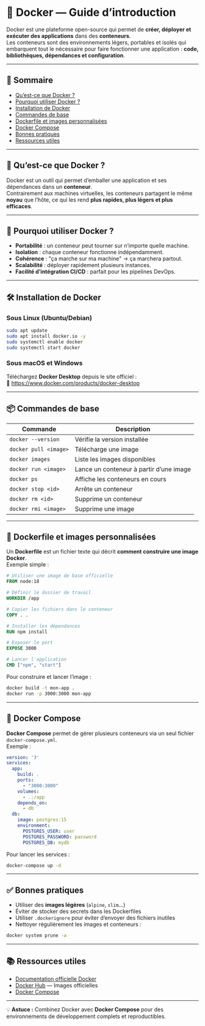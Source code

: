 # 🐳 Docker — Guide d’introduction

Docker est une plateforme open-source qui permet de **créer, déployer et exécuter des applications** dans des **conteneurs**.  
Les conteneurs sont des environnements légers, portables et isolés qui embarquent tout le nécessaire pour faire fonctionner une application : **code, bibliothèques, dépendances et configuration**.

---

## 📌 Sommaire

- [Qu’est-ce que Docker ?](#-quest-ce-que-docker-)
- [Pourquoi utiliser Docker ?](#-pourquoi-utiliser-docker-)
- [Installation de Docker](#-installation-de-docker)
- [Commandes de base](#-commandes-de-base)
- [Dockerfile et images personnalisées](#-dockerfile-et-images-personnalisées)
- [Docker Compose](#-docker-compose)
- [Bonnes pratiques](#-bonnes-pratiques)
- [Ressources utiles](#-ressources-utiles)

---

## 🐋 Qu’est-ce que Docker ?

Docker est un outil qui permet d’emballer une application et ses dépendances dans un **conteneur**.  
Contrairement aux machines virtuelles, les conteneurs partagent le même **noyau** que l’hôte, ce qui les rend **plus rapides, plus légers et plus efficaces**.

---

## 🚀 Pourquoi utiliser Docker ?

- **Portabilité** : un conteneur peut tourner sur n’importe quelle machine.
- **Isolation** : chaque conteneur fonctionne indépendamment.
- **Cohérence** : "ça marche sur ma machine" → ça marchera partout.
- **Scalabilité** : déployer rapidement plusieurs instances.
- **Facilité d’intégration CI/CD** : parfait pour les pipelines DevOps.

---

## 🛠 Installation de Docker

### Sous Linux (Ubuntu/Debian)

```bash
sudo apt update
sudo apt install docker.io -y
sudo systemctl enable docker
sudo systemctl start docker
```

### Sous macOS et Windows

Téléchargez **Docker Desktop** depuis le site officiel :  
🔗 https://www.docker.com/products/docker-desktop

---

## 📦 Commandes de base

| Commande               | Description                               |
|-----------------------|-------------------------------------------|
| `docker --version`    | Vérifie la version installée             |
| `docker pull <image>` | Télécharge une image                     |
| `docker images`       | Liste les images disponibles            |
| `docker run <image>`  | Lance un conteneur à partir d’une image |
| `docker ps`          | Affiche les conteneurs en cours         |
| `docker stop <id>`   | Arrête un conteneur                      |
| `docker rm <id>`     | Supprime un conteneur                   |
| `docker rmi <image>` | Supprime une image                      |

---

## 📝 Dockerfile et images personnalisées

Un **Dockerfile** est un fichier texte qui décrit **comment construire une image Docker**.  
Exemple simple :

```dockerfile
# Utiliser une image de base officielle
FROM node:18

# Définir le dossier de travail
WORKDIR /app

# Copier les fichiers dans le conteneur
COPY . .

# Installer les dépendances
RUN npm install

# Exposer le port
EXPOSE 3000

# Lancer l'application
CMD ["npm", "start"]
```

Pour construire et lancer l’image :

```bash
docker build -t mon-app .
docker run -p 3000:3000 mon-app
```

---

## 🧩 Docker Compose

**Docker Compose** permet de gérer plusieurs conteneurs via un seul fichier `docker-compose.yml`.  
Exemple :

```yaml
version: '3'
services:
  app:
    build: .
    ports:
      - "3000:3000"
    volumes:
      - .:/app
    depends_on:
      - db
  db:
    image: postgres:15
    environment:
      POSTGRES_USER: user
      POSTGRES_PASSWORD: password
      POSTGRES_DB: mydb
```

Pour lancer les services :

```bash
docker-compose up -d
```

---

## ✅ Bonnes pratiques

- Utiliser des **images légères** (`alpine`, `slim`…)
- Éviter de stocker des secrets dans les Dockerfiles
- Utiliser `.dockerignore` pour éviter d’envoyer des fichiers inutiles
- Nettoyer régulièrement les images et conteneurs :

```bash
docker system prune -a
```

---

## 📚 Ressources utiles

- [Documentation officielle Docker](https://docs.docker.com/)
- [Docker Hub](https://hub.docker.com/) — Images officielles
- [Docker Compose](https://docs.docker.com/compose/)

---

💡 **Astuce :** Combinez Docker avec **Docker Compose** pour des environnements de développement complets et reproductibles.

